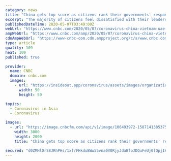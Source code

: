 ```yaml
---
category: news
title: "China gets top score as citizens rank their governments' response to the coronavirus outbreak"
excerpt: "The majority of citizens feel dissatisfied with their leaders' response to the coronavirus outbreak, according to a new report, as countries across the globe have been left grappling with the fallout of the crisis."
publishedDateTime: 2020-05-07T03:49:00Z
webUrl: "https://www.cnbc.com/2020/05/07/coronavirus-china-vietnam-uae-top-list-as-citizens-rank-government-response.html"
ampWebUrl: "https://www.cnbc.com/amp/2020/05/07/coronavirus-china-vietnam-uae-top-list-as-citizens-rank-government-response.html"
cdnAmpWebUrl: "https://www-cnbc-com.cdn.ampproject.org/c/s/www.cnbc.com/amp/2020/05/07/coronavirus-china-vietnam-uae-top-list-as-citizens-rank-government-response.html"
type: article
quality: 109
heat: 109
published: true

provider:
  name: CNBC
  domain: cnbc.com
  images:
    - url: "https://insideout.app/coronavirus/assets/images/organizations/cnbc.com-50x50.jpg"
      width: 50
      height: 50

topics:
  - Coronavirus in Asia
  - Coronavirus

images:
  - url: "https://image.cnbcfm.com/api/v1/image/106493972-1587141385375gettyimages-1209780291.jpeg?v=1588748956"
    width: 3000
    height: 2000
    title: "China gets top score as citizens rank their governments' response to the coronavirus outbreak"

secured: "d0ZMHlDrS8JRhPHs/1xf/FHkduBWw55vna0V0RjyJdaBfoJDQuFeUj0lQpjIKJ5H4YH0B637dTwF/EWALMlbkVCUHnr4/CzM0b/QJsWGOFT4KCdKUaNg6W0GQBRppc+hqRYXZi3ipX1p8CCIYa7CPDnpcsUQCC++Pjpd0nvfmiaCMWnTOwYimz5xW+y5v4aSNumkH9Hb9Q4IpFzg/pzRQGdzSTAVf0lWN+bsC842VCWWxSFQa05FGefxiu8ADYlhhgCcerdtBTpe1fWn/FY8fjVq2fMBIWs5T3oRIQa1Zs1h+4cxf2tf/11o82vBaku2;fx0ZBHWEQC3MUfo29e+g6g=="
---
```


